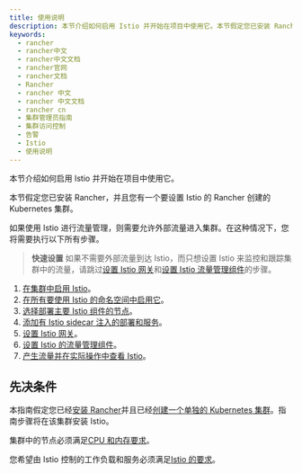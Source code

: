 ```yaml
---
title: 使用说明
description: 本节介绍如何启用 Istio 并开始在项目中使用它。本节假定您已安装 Rancher，并且您有一个要设置 Istio 的 Rancher 创建的 Kubernetes 集群。如果使用 Istio 进行流量管理，则需要允许外部流量进入集群。在这种情况下，您将需要执行以下所有步骤。
keywords:
  - rancher
  - rancher中文
  - rancher中文文档
  - rancher官网
  - rancher文档
  - Rancher
  - rancher 中文
  - rancher 中文文档
  - rancher cn
  - 集群管理员指南
  - 集群访问控制
  - 告警
  - Istio
  - 使用说明
---
```


本节介绍如何启用 Istio 并开始在项目中使用它。

本节假定您已安装 Rancher，并且您有一个要设置 Istio 的 Rancher 创建的 Kubernetes 集群。

如果使用 Istio 进行流量管理，则需要允许外部流量进入集群。在这种情况下，您将需要执行以下所有步骤。

> **快速设置** 如果不需要外部流量到达 Istio，而只想设置 Istio 来监控和跟踪集群中的流量，请跳过[设置 Istio 网关](/docs/rancher2/cluster-admin/tools/istio/setup/gateway/_index)和[设置 Istio 流量管理组件](/docs/rancher2/cluster-admin/tools/istio/setup/set-up-traffic-management/_index)的步骤。

1. [在集群中启用 Istio](/docs/rancher2/cluster-admin/tools/istio/setup/enable-istio-in-cluster/_index)。
1. [在所有要使用 Istio 的命名空间中启用它](/docs/rancher2/cluster-admin/tools/istio/setup/enable-istio-in-namespace/_index)。
1. [选择部署主要 Istio 组件的节点](/docs/rancher2/cluster-admin/tools/istio/setup/node-selectors/_index)。
1. [添加有 Istio sidecar 注入的部署和服务](/docs/rancher2/cluster-admin/tools/istio/setup/deploy-workloads/_index)。
1. [设置 Istio 网关](/docs/rancher2/cluster-admin/tools/istio/setup/gateway/_index)。
1. [设置 Istio 的流量管理组件](/docs/rancher2/cluster-admin/tools/istio/setup/set-up-traffic-management/_index)。
1. [产生流量并在实际操作中查看 Istio](/docs/rancher2/cluster-admin/tools/istio/setup/view-traffic/_index)。

## 先决条件

本指南假定您已经[安装 Rancher](/docs/rancher2/installation/_index)并且已经[创建一个单独的 Kubernetes 集群](/docs/rancher2/cluster-provisioning/_index)。指南步骤将在该集群安装 Istio。

集群中的节点必须满足[CPU 和内存要求](/docs/rancher2/cluster-admin/tools/istio/resources/_index)。

您希望由 Istio 控制的工作负载和服务必须满足[Istio 的要求](https://istio.io/docs/setup/additional-setup/requirements/)。
